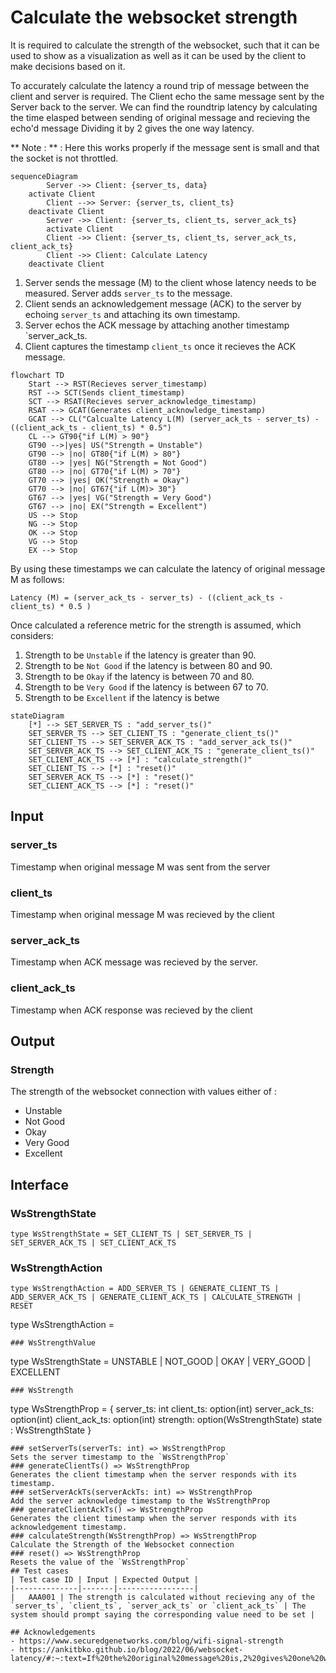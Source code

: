 # Calculate the websocket strength
It is required to calculate the strength of the websocket, such that it can be used to show as a visualization as well as it can be used by the client to make decisions based on it.

To accurately calculate the latency a round trip of message between the client and server is required. The Client echo the same message sent by the Server back to the server. We can find the roundtrip latency by calculating the time elasped between sending of original message and recieving the echo'd message Dividing it by 2 gives the one way latency.

** Note : ** : Here this works properly if the message sent is small and that the socket is not throttled. 

```mermaid
sequenceDiagram
		Server ->> Client: {server_ts, data}
	activate Client
		Client -->> Server: {server_ts, client_ts}
	deactivate Client
		Server ->> Client: {server_ts, client_ts, server_ack_ts}
		activate Client
		Client ->> Client: {server_ts, client_ts, server_ack_ts, client_ack_ts}
		Client ->> Client: Calculate Latency
	deactivate Client
```

1. Server sends the message (M) to the client whose latency needs to be measured. Server adds `server_ts` to the message.
2. Client sends an acknowledgement message (ACK) to the server by echoing `server_ts` and attaching its own timestamp.
3. Server echos the ACK message by attaching another timestamp `server_ack_ts.
4. Client captures the timestamp `client_ts` once it recieves the ACK message.
 
```mermaid
flowchart TD
	Start --> RST(Recieves server_timestamp)
	RST --> SCT(Sends client_timestamp)
	SCT --> RSAT(Recieves server_acknowledge_timestamp) 
	RSAT --> GCAT(Generates client_acknowledge_timestamp)
	GCAT --> CL("Calcualte Latency L(M) (server_ack_ts - server_ts) - ((client_ack_ts - client_ts) * 0.5")
	CL --> GT90{"if L(M) > 90"}
	GT90 -->|yes| US("Strength = Unstable")
	GT90 --> |no| GT80{"if L(M) > 80"}
	GT80 --> |yes| NG("Strength = Not Good")
	GT80 --> |no| GT70{"if L(M) > 70"}
	GT70 --> |yes| OK("Strength = Okay")
	GT70 --> |no| GT67{"if L(M)> 30"}
	GT67 --> |yes| VG("Strength = Very Good")
	GT67 --> |no| EX("Strength = Excellent")
	US --> Stop
	NG --> Stop
	OK --> Stop
	VG --> Stop
	EX --> Stop
```
By using these timestamps we can calculate the latency of original message M as follows:
```
Latency (M) = (server_ack_ts - server_ts) - ((client_ack_ts - client_ts) * 0.5 )
```

Once calculated a reference metric for the strength is assumed, which considers:
1. Strength to be `Unstable` if the latency is greater than 90.
2. Strength to be `Not Good` if the latency is between 80 and 90.
3. Strength to be `Okay` if the latency is between 70 and 80.
4. Strength to be `Very Good` if the latency is between 67 to 70.
5. Strength to be `Excellent` if the latency is betwe

```mermaid
stateDiagram
	[*] --> SET_SERVER_TS : "add_server_ts()"
	SET_SERVER_TS --> SET_CLIENT_TS : "generate_client_ts()"
	SET_CLIENT_TS --> SET_SERVER_ACK_TS : "add_server_ack_ts()"
	SET_SERVER_ACK_TS --> SET_CLIENT_ACK_TS : "generate_client_ts()"
	SET_CLIENT_ACK_TS --> [*] : "calculate_strength()"
	SET_CLIENT_TS --> [*] : "reset()"
	SET_SERVER_ACK_TS --> [*] : "reset()"
	SET_CLIENT_ACK_TS --> [*] : "reset()"
```

## Input
### server_ts
Timestamp when original message M was sent from the server
### client_ts 
Timestamp when original message M was recieved by the client
### server_ack_ts 
Timestamp when ACK message was recieved by the server.
### client_ack_ts
Timestamp when ACK response was recieved by the client

## Output
###  Strength 
The strength of the websocket connection with values either of :
- Unstable
- Not Good
- Okay
- Very Good
- Excellent
## Interface
### WsStrengthState 
```
type WsStrengthState = SET_CLIENT_TS | SET_SERVER_TS | SET_SERVER_ACK_TS | SET_CLIENT_ACK_TS
```
### WsStrengthAction 
```
type WsStrengthAction = ADD_SERVER_TS | GENERATE_CLIENT_TS | ADD_SERVER_ACK_TS | GENERATE_CLIENT_ACK_TS | CALCULATE_STRENGTH | RESET
```
type WsStrengthAction = 
```
### WsStrengthValue
```
type WsStrengthState = UNSTABLE | NOT_GOOD | OKAY | VERY_GOOD | EXCELLENT
```
### WsStrength
```
type WsStrengthProp = {
	server_ts: int
	client_ts: option(int)
	server_ack_ts: option(int)
	client_ack_ts: option(int)
	strength: option(WsStrengthState)
	state : WsStrengthState
}
```
### setServerTs(serverTs: int) => WsStrengthProp
Sets the server timestamp to the `WsStrengthProp`
### generateClientTs() => WsStrengthProp
Generates the client timestamp when the server responds with its timestamp.
### setServerAckTs(serverAckTs: int) => WsStrengthProp
Add the server acknowledge timestamp to the WsStrengthProp
### generateClientAckTs() => WsStrengthProp
Generates the client timestamp when the server responds with its acknowledgement timestamp.
### calculateStrength(WsStrengthProp) => WsStrengthProp
Calculate the Strength of the Websocket connection
### reset() => WsStrengthProp
Resets the value of the `WsStrengthProp`
## Test cases
| Test case ID | Input | Expected Output |
|--------------|-------|-----------------|
|	AAA001 | The strength is calculated without recieving any of the `server_ts`, `client_ts`, `server_ack_ts` or `client_ack_ts` | The system should prompt saying the corresponding value need to be set |

## Acknowledgements
- https://www.securedgenetworks.com/blog/wifi-signal-strength
- https://ankitbko.github.io/blog/2022/06/websocket-latency/#:~:text=If%20the%20original%20message%20is,2%20gives%20one%20way%20latency.
